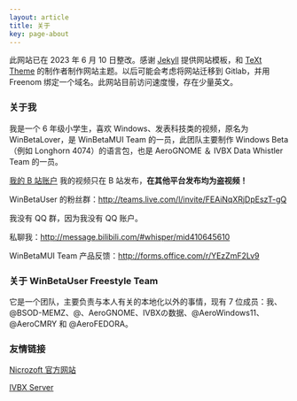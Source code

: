 ```yaml
---
layout: article
title: 关于
key: page-about
---
```


此网站已在 2023 年 6 月 10 日整改。感谢 [Jekyll](https://jekyllrb.com/) 提供网站模板，和 [TeXt Theme](https://github.com/kitian616/jekyll-TeXt-theme) 的制作者制作网站主题。以后可能会考虑将网站迁移到 Gitlab，并用 Freenom 绑定一个域名。此网站目前访问速度慢，存在少量英文。

### 关于我

我是一个 6 年级小学生，喜欢 Windows、发表科技类的视频，原名为 WinBetaLover，是 WinBetaMUI Team 的一员，此团队主要制作 Windows Beta（例如 Longhorn 4074）的语言包，也是 AeroGNOME ＆ IVBX Data Whistler Team 的一员。

[我的 B 站账户](https://space.bilibili.com/410645610) 我的视频只在 B 站发布，**在其他平台发布均为盗视频！**

WinBetaUser 的粉丝群：http://teams.live.com/l/invite/FEAiNqXRjDpEszT-gQ

我没有 QQ 群，因为我没有 QQ 账户。

私聊我：http://message.bilibili.com/#whisper/mid410645610

WinBetaMUI Team 产品反馈：http://forms.office.com/r/YEzZmF2Lv9

### 关于 WinBetaUser Freestyle Team

它是一个团队，主要负责与本人有关的本地化以外的事情，现有 7 位成员：我、@BSOD-MEMZ、@、AeroGNOME、IVBXの数据、@AeroWindows11、@AeroCMRY 和 @AeroFEDORA。

### 友情链接

[Nicrozoft 官方网站](http://nicrozoft.github.io)

[IVBX Server](http://ivbxdata.github.io)
